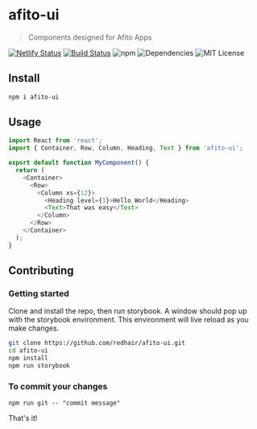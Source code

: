 # afito-ui

> Components designed for Afito Apps

[![Netlify Status](https://api.netlify.com/api/v1/badges/d8cb7201-32c0-4ec3-a8a3-3eceeae52b80/deploy-status)](https://app.netlify.com/sites/afito-ui/deploys)
[![Build Status](https://travis-ci.com/redhair/afito-ui.svg?token=wHK4WEFUEoz3o1zVWA5Q&branch=master)](https://travis-ci.com/redhair/afito-ui)
![npm](https://img.shields.io/npm/v/afito-ui?color=blue)
![Dependencies](https://img.shields.io/david/redhair/afito-ui)
![MIT License](https://img.shields.io/github/license/redhair/afito-ui)

## Install

```bash
npm i afito-ui
```

## Usage

```javascript
import React from 'react';
import { Container, Row, Column, Heading, Text } from 'afito-ui';

export default function MyComponent() {
  return (
    <Container>
      <Row>
        <Column xs={12}>
          <Heading level={1}>Hello World</Heading>
          <Text>That was easy</Text>
        </Column>
      </Row>
    </Container>
  );
}
```

## Contributing

### Getting started

Clone and install the repo, then run storybook. A window should pop up with the storybook environment. This environment will live reload as you make changes.

```bash
git clone https://github.com/redhair/afito-ui.git
cd afito-ui
npm install
npm run storybook
```

### To commit your changes

`npm run git -- "commit message"`

That's it!
